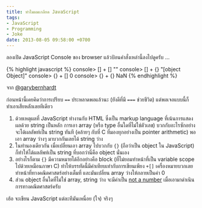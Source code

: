 ```yaml
---
title: ทำไมผมเกลียด JavaScript
tags:
- JavaScript
- Programming
- Joke
date: 2013-08-05 09:58:00 +0700
---
```


ลองเปิด JavaScript Console ของ browser แล้วป้อนคำสั่งเหล่านี้ลงไปดูครับ ...

{% highlight javascript %}
console> [] + []
""
console> [] + {}
"[object Object]"
console> {} + []
0
console> {} + {}
NaN
{% endhighlight %}

จาก [@garybernhardt][]

ก่อนหน้านี้เคยคิดว่าการเปรียบ `==` ประหลาดพอแล้วนะ (ยังดีที่มี `===` ช่วยชีวิต) แต่พอเจอแบบนี้ก็ทำเอาเสียหลักเลยทีเดียว

1. ด้วยเหตุผลที่ JavaScript ทำงานกับ HTML ซึ่งเป็น markup language ที่เน้นการแสดงผลด้วย string เป็นหลัก การเอา array (หรือ type อื่นใดที่ไม่ใช่ตัวเลข) บวกกับอะไรซักอย่าง จะได้ผลลัพท์เป็น string ทันที (คล้ายๆ กับที่ C ที่มองทุกอย่างเป็น pointer arithmetic) พอเอา array ว่างๆ มาบวกกันเลยได้ string ว่าง
2. ในทำนองเดียวกัน เมื่อเปลี่ยนเอา array ไปบวกกับ `{}` (ถือว่าเป็น object ใน JavaScript) ก็ทำให้ได้ผลลัพท์เป็น string ที่บอกว่านี่คือ object นั่นเอง
3. อย่างไรก็ตาม `{}` มีความหมายได้อีกอย่างคือ block (ที่ไม่ยอมทำหน้าที่เป็น variable scope ไปด้วยเหมือนภาษา C) ทำให้บรรทัดนี้มีค่าเทียบเท่ากับการเขียนเพียง `+[]` เครื่องหมายบวกเลยทำหน้าที่ทางคณิตศาสตร์อย่างเต็มที่ และมันเปลี่ยน array ว่างให้กลายเป็นค่า 0
4. ส่วน object อื่นใดที่ไม่ใช่ array, string ว่าง จะมีค่าเป็น [not a number][NaN]
 เมื่อเอามาดำเนินการทางคณิตศาสตร์ครับ

เฮ้อ จะเขียน JavaScript แต่ละทีมันเหนื่อย (ใจ) จริงๆ


[@garybernhardt]: https://www.destroyallsoftware.com/talks/wat
[NaN]: http://en.wikipedia.org/wiki/NaN
